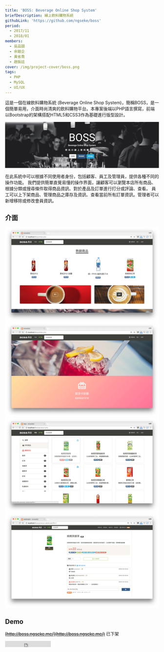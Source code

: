 ```yaml
---
title: 'BOSS: Beverage Online Shop System'
briefDescription: 線上飲料購物系統
githubLink: 'https://github.com/ngseke/boss'
period:
  - 2017/11
  - 2018/01
members:
  - 吳品頤
  - 余鎧企
  - 黃省喬
  - 趙振廷
cover: /img/project-cover/boss.png
tags:
  - PHP
  - MySQL
  - UI/UX
---
```


這是一個在線飲料購物系統 (Beverage Online Shop System)，簡稱BOSS，是一個簡單易用，介面時尚清爽的飲料購物平台。本專案後端以PHP語言撰寫，前端以Bootstrap的架構搭配HTML5和CSS3作為基礎進行版型設計。

![](../../assets/img/project/boss/boss1.png)

在此系統中可以根據不同使用者身份，包括顧客、員工及管理員，提供各種不同的操作功能。
我們提供簡單直覺易懂的操作界面，讓顧客可以瀏覽本店所有商品、根據分類或搜尋條件取得商品資訊、對於產品及訂單進行打分或評論、查看。
員工可以上下架商品、管理商品之庫存及資訊、查看當前所有訂單資訊。管理者可以新增移除或修改會員資訊。

## 介面
![隨機展示熱銷商品](../../assets/img/project/boss/boss2.png)
![顯示當前優惠活動](../../assets/img/project/boss/boss3.png)
![商品列表](../../assets/img/project/boss/boss4.png)
![商品詳情頁面](../../assets/img/project/boss/boss5.png)

## Demo

~~[http://boss.ngseke.me/](http://boss.ngseke.me/)~~ 已下架

<iframe src="https://ghbtns.com/github-btn.html?user=ngseke&repo=boss&type=star&count=false" frameborder="0" scrolling="0" width="150" height="20"></iframe>

